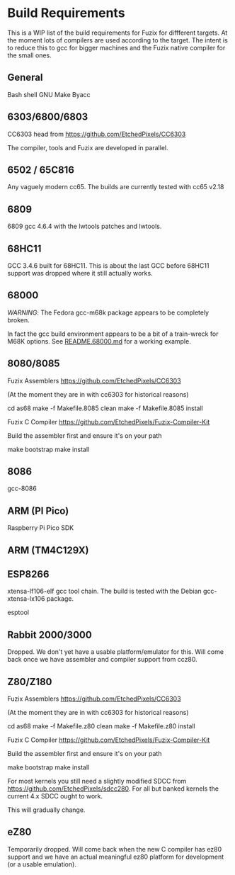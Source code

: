# Build Requirements

This is a WIP list of the build requirements for Fuzix for diffferent
targets. At the moment lots of compilers are used according to the target.
The intent is to reduce this to gcc for bigger machines and the Fuzix native
compiler for the small ones.

## General

Bash shell
GNU Make
Byacc

## 6303/6800/6803

CC6303 head from https://github.com/EtchedPixels/CC6303

The compiler, tools and Fuzix are developed in parallel.

## 6502 / 65C816

Any vaguely modern cc65. The builds are currently tested with cc65 v2.18

## 6809

6809 gcc 4.6.4 with the lwtools patches and lwtools.

## 68HC11

GCC 3.4.6 built for 68HC11. This is about the last GCC before 68HC11 support
was dropped where it still actually works.

## 68000

*WARNING*: The Fedora gcc-m68k package appears to be completely broken.

In fact the gcc build environment appears to be a bit of a train-wreck for
M68K options. See [README.68000.md](README.68000.md) for a working example.

## 8080/8085

Fuzix Assemblers
https://github.com/EtchedPixels/CC6303

(At the moment they are in with cc6303 for historical reasons)

cd as68
make -f Makefile.8085 clean
make -f Makefile.8085 install

Fuzix C Compiler
https://github.com/EtchedPixels/Fuzix-Compiler-Kit

Build the assembler first and ensure it's on your path

make bootstrap
make install

## 8086

gcc-8086

## ARM (PI Pico)

Raspberry Pi Pico SDK

## ARM (TM4C129X)

## ESP8266

xtensa-lf106-elf gcc tool chain. The build is tested with the Debian
gcc-xtensa-lx106 package.

esptool

## Rabbit 2000/3000

Dropped. We don't yet have a usable platform/emulator for this. Will come
back once we have assembler and compiler support from ccz80.

## Z80/Z180

Fuzix Assemblers
https://github.com/EtchedPixels/CC6303

(At the moment they are in with cc6303 for historical reasons)

cd as68
make -f Makefile.z80 clean
make -f Makefile.z80 install

Fuzix C Compiler
https://github.com/EtchedPixels/Fuzix-Compiler-Kit

Build the assembler first and ensure it's on your path

make bootstrap
make install

For most kernels you still need a slightly modified SDCC from
https://github.com/EtchedPixels/sdcc280. For all but banked kernels the
current 4.x SDCC ought to work.

This will gradually change.

## eZ80

Temporarily dropped. Will come back when the new C compiler has ez80 support
and we have an actual meaningful ez80 platform for development (or a usable
emulation).
